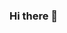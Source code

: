### Hi there 👋

<!--
**Joey-McC/Joey-McC** is a ✨ _special_ ✨ repository because its `README.md` (this file) appears on your GitHub profile.

Here are some ideas to get you started:

- My name is Joey, I'm 16 years old, and I want to have a job that involves coding in the future!
- In game development I'm interested in learning code.
- I'm currently learning Java and slightly learning C# I wish to learn other languages such as C++, Python, HTML, CSS, and SQL
